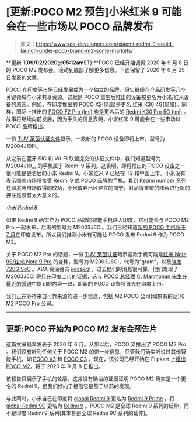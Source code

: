 # [更新:POCO M2 预告]小米红米 9 可能会在一些市场以 POCO 品牌发布

> 原文：<https://www.xda-developers.com/xiaomi-redmi-9-could-launch-under-poco-brand-m2-some-markets/>

**更新 1(****09/02/2020****@****05:12am****ET):**POCO 已经开始调侃 2020 年 9 月 8 日的 POCO M2 发布会。滚动到底部了解更多信息。下面保留了 2020 年 6 月 25 日发表的文章。

POCO 在印度等市场已经发展成为一个独立的品牌，但它继续在产品研发等几个关键领域与小米共享资源。这就是 POCO 重生后推出的设备被更名为小米/红米设备的原因。例如，在印度推出的 [POCO X2(凤凰)](https://www.xda-developers.com/poco-x2-india-launch/)是[更名](https://www.xda-developers.com/xiaomi-redmi-k30-4g-poco-x2-india/) [红米 K30 4G(凤凰)](https://www.xda-developers.com/xiaomi-redmi-k30-5g-4g-120hz-display-snapdragon-765g-64mp-sony-imx686-china-launch/)。同样，国际上推出的 [POCO F2 Pro (lmi)](https://www.xda-developers.com/poco-f2-pro-notchless-pop-up-camera-design-qualcomm-snapdragon-865-launch/) 也是更名后的 [Redmi K30 Pro 5G (lmi)](https://www.xda-developers.com/xiaomi-redmi-k30-pro-notchless-pop-up-camera-design-snapdragon-865-china-launch/) 。故事将继续向前发展，因为手头的信息表明，小米红米 9 可能会在一些市场以 POCO 品牌推出。

一份 [TUV 莱茵认证文件](https://www.certipedia.com/certificates/50469605)显示，一款新的 POCO 设备即将上市，型号为 M2004J19PI。

从之前在蓝牙 SIG 和 Wi-Fi 联盟提交的认证文件中，我们知道型号为 M2004J19__ 的手机属于 Redmi 9 系列。这表明，即将推出的 POCO 设备之一很可能是更名后的小米 Redmi 9。小米红米 9 已经在 T2 和中国上市。小米没有表示哪些市场将接受 Redmi 9 或 POCO 品牌的手机。看到 Redmi number 系列在印度等市场取得的成功，小米放弃已经建立的商誉，对品牌重塑的阵容进行新的押注是没有太大意义的。

*小米 Redmi 9*

如果 Redmi 9 确实作为 POCO 品牌的智能手机进入印度，它可能会与 POCO M2 Pro 一起发布，后者的型号为 M2003J6CI。我们已经知道[新的 POCO 手机将于 7 月](https://www.xda-developers.com/new-poco-phone-coming-india-july-2020-but-not-f2-pro/)在印度发布，所以我们推测小米有可能让 POCO 发布 Redmi 9 作为 POCO M2。

关于 POCO M2 Pro 的话题，一份 [TUV 莱茵认证](https://www.certipedia.com/certificates/50460271)暗示这款手机可能是[红米 Note 9S/红米 Note 9 Pro](https://www.xda-developers.com/xiaomi-redmi-note-9-pro-global-note-9s/) 的变种，型号为 M2003J6CI，代号为“gram”，以及[骁龙 720G SoC](https://www.xda-developers.com/qualcomm-snapdragon-720g-662-460-navic/) 。XDA 资深会员 [*kacskrz*](https://forum.xda-developers.com/member.php?u=8240900) ，过去他们的消息很可靠，他们发现了 M2003J6CI 将只在印度上市的证据，这与 [POCO 总经理 C. Manmohan 先生在最近的采访](https://www.xda-developers.com/new-poco-phone-coming-india-july-2020-but-not-f2-pro/)中提到的内容一致，即新的 POCO 设备将首先在印度上市。

我们正在等待来自可靠来源的进一步信息，包括 M2 POCO 公司(如果有的话)和 M2 POCO Pro 公司。

* * *

## 更新:POCO 开始为 POCO M2 发布会预告片

这篇文章最早发表于 2020 年 6 月。从那以后，POCO 又推出了 POCO M2 Pro 。我们没有听到任何关于 POCO M2 的进一步信息，尽管我们确实听说过其他智能手机，如 [POCO X3](https://www.xda-developers.com/poco-x3-64mp-camera-5160mah-battery-33w-fast-charging-next-smartphone-poco/) 和 [POCO C3](https://www.xda-developers.com/xiaomi-rebrand-international-redmi-9c-redmi-9-poco-c3-india/) 。现在，该公司已经开始在 Flipkart 上[推出 POCO M2](https://www.flipkart.com/poco-m2-coming-soon-77h5dyy1e-store)，将于 2020 年 9 月 8 日推出。

该预告只展示了手机的轮廓。这并没有确凿的证据证明 POCO M2 确实是一个更名的 Redmi 9，但我们倾向于相信它是基于以前的发现。

与此同时，小米自己在印度将 [global Redmi 9](https://www.xda-developers.com/xiaomi-redmi-9-launched-spain/) 更名为 [Redmi 9 Prime](https://www.xda-developers.com/xiaomi-redmi-9-prime-mediatek-helio-g80-india-launch/) ，将 [global Redmi 9C](https://www.xda-developers.com/redmi-9a-redmi-9c-launch-big-batteries-notched-displays-mediatek-processors/) 更名为 [Redmi 9](https://www.xda-developers.com/xiaomi-redmi-9-mediatek-helio-g35-5000mah-battery-launched-india/) 。POCO M2 是全球 Redmi 9 系列的延伸，而不是印度 Redmi 9 系列(其本身是全球 Redmi 9C 系列的延伸)。